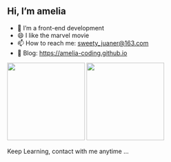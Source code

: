 ## Hi, I’m amelia

- 💬 I’m a front-end development
- 😄 I like the marvel movie
- 📫 How to reach me: sweety_juaner@163.com
- 🌱 Blog: https://amelia-coding.github.io

<div>
<img height="180vw" src="https://github-readme-stats.vercel.app/api?username=amelia-coding&show_icons=true"/>
<img height="180vw" src="https://github-readme-stats.vercel.app/api/top-langs/?username=amelia-coding&layout=compact"/>
</div>


Keep Learning, contact with me anytime ...

